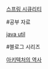 [스프링 시큐리티](https://catsbi.oopy.io/c0a4f395-24b2-44e5-8eeb-275d19e2a536)


#공부 자료

[java util](https://docs.oracle.com/en/java/javase/17/docs/api/java.base/java/util/package-summary.html)

#블로그 시리즈

[아키텍처의 역사](https://herbertograca.com/tag/software-architecture/page/5/)
